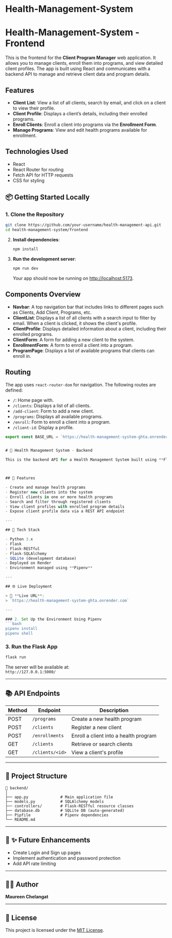 # Health-Management-System

# Health-Management-System - Frontend

This is the frontend for the **Client Program Manager** web application. It allows you to manage clients, enroll them into programs, and view detailed client profiles. The app is built using React and communicates with a backend API to manage and retrieve client data and program details.

## Features

- **Client List**: View a list of all clients, search by email, and click on a client to view their profile.
- **Client Profile**: Displays a client’s details, including their enrolled programs.
- **Enroll Clients**: Enroll a client into programs via the **Enrollment Form**.
- **Manage Programs**: View and edit health programs available for enrollment.

## Technologies Used

- React
- React Router for routing
- Fetch API for HTTP requests
- CSS for styling

## 📦 Getting Started Locally

### 1. Clone the Repository
```bash
git clone https://github.com/your-username/health-management-api.git
cd health-management-system/frontend
```

2. **Install dependencies**:
    ```bash
    npm install
    ```

3. **Run the development server**:
    ```bash
    npm run dev
    ```

    Your app should now be running on [http://localhost:5173](http://localhost:5173).


## Components Overview

- **Navbar**: A top navigation bar that includes links to different pages such as Clients, Add Client, Programs, etc.
- **ClientList**: Displays a list of all clients with a search input to filter by email. When a client is clicked, it shows the client's profile.
- **ClientProfile**: Displays detailed information about a client, including their enrolled programs.
- **ClientForm**: A form for adding a new client to the system.
- **EnrollmentForm**: A form to enroll a client into a program.
- **ProgramPage**: Displays a list of available programs that clients can enroll in.

## Routing

The app uses `react-router-dom` for navigation. The following routes are defined:

- `/`: Home page with.
- `/clients`: Displays a list of all clients.
- `/add-client`: Form to add a new client.
- `/programs`: Displays all available programs.
- `/enroll`: Form to enroll a client into a program.
- `/client-id`: Display a profile.




```javascript
export const BASE_URL = `https://health-management-system-ghta.onrender.com`; 


# 🏥 Health Management System - Backend

This is the backend API for a Health Management System built using **Flask-RESTful**. It allows users to create health programs (e.g., TB, Malaria, HIV), register clients, enroll them into one or more programs, search for clients, view profiles, and expose client data via an API for external integrations.



## 🚀 Features

- Create and manage health programs
- Register new clients into the system
- Enroll clients in one or more health programs
- Search and filter through registered clients
- View client profiles with enrolled program details
- Expose client profile data via a REST API endpoint

---

## 🧰 Tech Stack

- Python 3.x
- Flask
- Flask-RESTful
- Flask-SQLAlchemy
- SQLite (development database)
- Deployed on Render
- Environment managed using **Pipenv**

---

## 🌐 Live Deployment

> 🔗 **Live URL**:  
> `https://health-management-system-ghta.onrender.com`

---

### 2. Set Up the Environment Using Pipenv
```bash
pipenv install
pipenv shell
```

### 3. Run the Flask App
```bash
flask run
```

The server will be available at:  
`http://127.0.0.1:5000/`

---

## 📚 API Endpoints

| Method | Endpoint              | Description                             |
|--------|------------------------|-----------------------------------------|
| POST   | `/programs`            | Create a new health program             |
| POST   | `/clients`             | Register a new client                   |
| POST   | `/enrollments`         | Enroll a client into a health program   |
| GET    | `/clients`             | Retrieve or search clients              |
| GET    | `/clients/<id>`        | View a client's profile                 |

---

## 🔧 Project Structure

```
📁 backend/
│
├── app.py              # Main application file
├── models.py           # SQLAlchemy models
├── controllers/        # Flask-RESTful resource classes
├── database.db         # SQLite DB (auto-generated)
├── Pipfile             # Pipenv dependencies
└── README.md
```

---

## 📌 ✨ Future Enhancements

-  Create Login and Sign up pages
-  Implement authentication and password protection
-  Add API rate limiting

---

## 🧑‍💻 Author

**Maureen Chelangat**  


---

## 📄 License

This project is licensed under the [MIT License](LICENSE).

